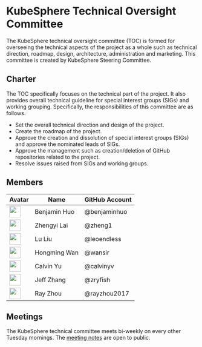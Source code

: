 # KubeSphere Technical Oversight Committee

The KubeSphere technical oversight committee (TOC) is formed for overseeing the technical aspects of the project as a whole such as technical direction, roadmap, design, architecture, administration and marketing. This committee is created by KubeSphere Steering Committee.

## Charter

The TOC specifically focuses on the technical part of the project. It also provides overall technical guideline for special interest groups (SIGs) and working grouping. Specifically, the responsibilities of this committee are as follows.

- Set the overall technical direction and design of the project.
- Create the roadmap of the project.
- Approve the creation and dissolution of special interest groups (SIGs) and approve the nominated leads of SIGs.
- Approve the management such as creation/deletion of GitHub repositories related to the project.
- Resolve issues raised from SIGs and working groups.

## Members

Avatar | Name | GitHub Account
---|---|---
<img width="30px" src="https://avatars2.githubusercontent.com/u/18525465?s=400&u=33eb0fff1364f71318c9572aa498f457d552701e&v=4"> | Benjamin Huo | @benjaminhuo
<img width="30px" src="https://avatars1.githubusercontent.com/u/4156721?s=400&v=4"> | Zhengyi Lai | @zheng1
<img width="30px" src="https://avatars3.githubusercontent.com/u/8739949?s=400&u=09a1b4afb74249a51fa29b852cf267b8e56a79f2&v=4"> | Lu Liu | @leoendless
<img width="30px" src="https://avatars0.githubusercontent.com/u/8263040?s=400&u=5982c75af9a8a33bb5c12d63df824916498d7d9d&v=4"> | Hongming Wan | @wansir
<img width="30px" src="https://avatars1.githubusercontent.com/u/28883416?s=400&u=0bfbc440806391f57eae39a167aafe3bc1b6b87b&v=4"> | Calvin Yu | @calvinyv
<img width="30px" src="https://avatars0.githubusercontent.com/u/3326354?s=400&u=104c307ab90d47aca632cd2afb3200005832891c&v=4"> | Jeff Zhang | @zryfish
<img width="30px" src="https://avatars2.githubusercontent.com/u/28859385?s=400&u=3ae4dba73425bc9398f146fcf92b2a0531d87a9a&v=4"> | Ray Zhou | @rayzhou2017

## Meetings

The KubeSphere technical committee meets bi-weekly on every other Tuesday mornings. The [meeting notes](https://docs.google.com/document/d/1O8YQYKynTVOs9AMoaBRBT1mdUsxtLKAer9pTwjlrod0/edit#) are open to public.
